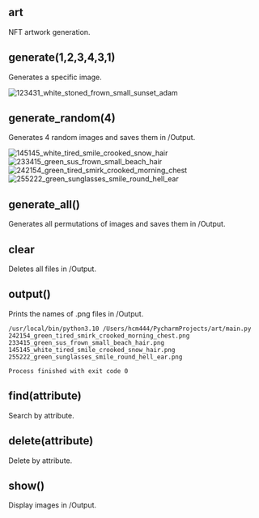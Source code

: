 ## art

NFT artwork generation.

## generate(1,2,3,4,3,1)

Generates a specific image.

![123431_white_stoned_frown_small_sunset_adam](https://user-images.githubusercontent.com/32826270/204912590-5eef9865-fb71-4470-9175-fbe0217f3ba8.png)

## generate_random(4)

Generates 4 random images and saves them in /Output.

![145145_white_tired_smile_crooked_snow_hair](https://user-images.githubusercontent.com/32826270/204912407-94c5d820-617e-4ccc-96e8-f97bc090bcdf.png)
![233415_green_sus_frown_small_beach_hair](https://user-images.githubusercontent.com/32826270/204912409-16fad186-a2ff-498c-a62d-9653d3bd2f78.png)
![242154_green_tired_smirk_crooked_morning_chest](https://user-images.githubusercontent.com/32826270/204912411-6a3d769b-cfb2-44e7-9c44-595815e85e18.png)
![255222_green_sunglasses_smile_round_hell_ear](https://user-images.githubusercontent.com/32826270/204912413-d33a54f9-8ad4-4838-8292-dd6a4fcbdd78.png)

## generate_all()

Generates all permutations of images and saves them in /Output.

## clear

Deletes all files in /Output.

## output()

Prints the names of .png files in /Output.
```
/usr/local/bin/python3.10 /Users/hcm444/PycharmProjects/art/main.py 
242154_green_tired_smirk_crooked_morning_chest.png
233415_green_sus_frown_small_beach_hair.png
145145_white_tired_smile_crooked_snow_hair.png
255222_green_sunglasses_smile_round_hell_ear.png

Process finished with exit code 0

```

## find(attribute)

Search by attribute.

## delete(attribute)

Delete by attribute.

## show()

Display images in /Output.

